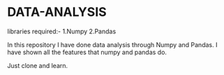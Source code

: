 # DATA-ANALYSIS
libraries required:- 
    1.Numpy
    2.Pandas
    
In this repository I have done data analysis through Numpy and Pandas.
I have shown all the features that numpy and pandas do.

Just clone and learn.
